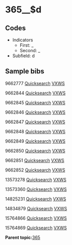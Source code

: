 # 365\_\_$d

## Codes

-   Indicators
    -   First: \_
    -   Second: \_
-   Subfield: d

## Sample bibs

9662777 [Quicksearch](https://search.library.yale.edu/catalog/9662777) [VXWS](http://prodorbis.library.yale.edu:7014/vxws/GetHoldingsService?bibId=9662777)

9662844 [Quicksearch](https://search.library.yale.edu/catalog/9662844) [VXWS](http://prodorbis.library.yale.edu:7014/vxws/GetHoldingsService?bibId=9662844)

9662845 [Quicksearch](https://search.library.yale.edu/catalog/9662845) [VXWS](http://prodorbis.library.yale.edu:7014/vxws/GetHoldingsService?bibId=9662845)

9662846 [Quicksearch](https://search.library.yale.edu/catalog/9662846) [VXWS](http://prodorbis.library.yale.edu:7014/vxws/GetHoldingsService?bibId=9662846)

9662847 [Quicksearch](https://search.library.yale.edu/catalog/9662847) [VXWS](http://prodorbis.library.yale.edu:7014/vxws/GetHoldingsService?bibId=9662847)

9662848 [Quicksearch](https://search.library.yale.edu/catalog/9662848) [VXWS](http://prodorbis.library.yale.edu:7014/vxws/GetHoldingsService?bibId=9662848)

9662849 [Quicksearch](https://search.library.yale.edu/catalog/9662849) [VXWS](http://prodorbis.library.yale.edu:7014/vxws/GetHoldingsService?bibId=9662849)

9662850 [Quicksearch](https://search.library.yale.edu/catalog/9662850) [VXWS](http://prodorbis.library.yale.edu:7014/vxws/GetHoldingsService?bibId=9662850)

9662851 [Quicksearch](https://search.library.yale.edu/catalog/9662851) [VXWS](http://prodorbis.library.yale.edu:7014/vxws/GetHoldingsService?bibId=9662851)

9662852 [Quicksearch](https://search.library.yale.edu/catalog/9662852) [VXWS](http://prodorbis.library.yale.edu:7014/vxws/GetHoldingsService?bibId=9662852)

13573278 [Quicksearch](https://search.library.yale.edu/catalog/13573278) [VXWS](http://prodorbis.library.yale.edu:7014/vxws/GetHoldingsService?bibId=13573278)

13573360 [Quicksearch](https://search.library.yale.edu/catalog/13573360) [VXWS](http://prodorbis.library.yale.edu:7014/vxws/GetHoldingsService?bibId=13573360)

14825231 [Quicksearch](https://search.library.yale.edu/catalog/14825231) [VXWS](http://prodorbis.library.yale.edu:7014/vxws/GetHoldingsService?bibId=14825231)

14834879 [Quicksearch](https://search.library.yale.edu/catalog/14834879) [VXWS](http://prodorbis.library.yale.edu:7014/vxws/GetHoldingsService?bibId=14834879)

15764866 [Quicksearch](https://search.library.yale.edu/catalog/15764866) [VXWS](http://prodorbis.library.yale.edu:7014/vxws/GetHoldingsService?bibId=15764866)

15764869 [Quicksearch](https://search.library.yale.edu/catalog/15764869) [VXWS](http://prodorbis.library.yale.edu:7014/vxws/GetHoldingsService?bibId=15764869)

**Parent topic:**[365](../../tags/365/365.md)

